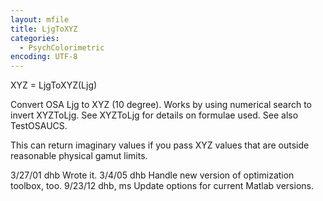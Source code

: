 ```yaml
---
layout: mfile
title: LjgToXYZ
categories:
  - PsychColorimetric
encoding: UTF-8
---
```


XYZ = LjgToXYZ(Ljg)

Convert OSA Ljg to XYZ (10 degree).  Works by using numerical
search to invert XYZToLjg.  See XYZToLjg for details on
formulae used.  See also TestOSAUCS.

This can return imaginary values if you pass XYZ values
that are outside reasonable physical gamut limits.

3/27/01  dhb      Wrote it.
3/4/05   dhb        Handle new version of optimization toolbox, too.
9/23/12  dhb, ms  Update options for current Matlab versions.